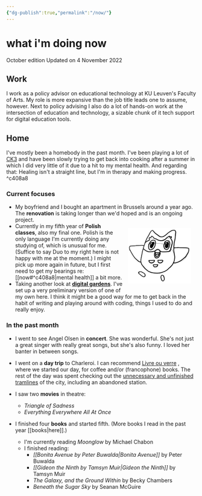 ```yaml
---
{"dg-publish":true,"permalink":"/now/"}
---
```


# what i'm doing now
October edition
Updated on 4 November 2022

## Work
I work as a policy advisor on educational technology at KU Leuven's Faculty of Arts. My role is more expansive than the job title leads one to assume, however. Next to policy advising I also do a lot of hands-on work at the intersection of education and technology, a sizable chunk of it  tech support for digital education tools.

## Home
I've mostly been a homebody in the past month. I've been playing a lot of [CK3](https://en.wikipedia.org/wiki/Crusader_Kings_III) and have been slowly trying to get back into cooking after a summer in which I did very little of it due to a hit to my mental health. And regarding that: Healing isn't a straight line, but I'm in therapy and making progress. ^c408a8

### Current focuses
- My boyfriend and I bought an apartment in Brussels around a year ago. The **renovation** is taking longer than we'd hoped and is an ongoing project.
- <img src="https://github.com/tijsboussier/tijs-s-notes/blob/main/src/site/img/duo_bw.jpg" alt="Duo, the Duolingo owl" width="35%" style="float: right; padding: 1em;"/>Currently in my fifth year of **Polish classes**, also my final one. Polish is the only language I'm currently doing any studying of, which is unusual for me. (Suffice to say Duo to my right here is not happy with me at the moment.) I might pick up more again in future, but I first need to get my bearings re:[[now#^c408a8\|mental health]] a bit more.
- Taking another look at [**digital gardens**](https://cagrimmett.com/notes/2020/11/08/what-are-digital-gardens/). I've set up a very preliminary version of one of my own here. I think it might be a good way for me to get back in the habit of writing and playing around with coding, things I used to do and really enjoy.

### In the past month
- I went to see Angel Olsen in **concert**. She was wonderful. She's not just a great singer with really great songs, but she's also funny. I loved her banter in between songs.

- I went on a **day trip** to Charleroi. I can recommend [Livre ou verre](https://livreouverre.be/) , where we started our day, for coffee and/or (francophone) books. The rest of the day was spent checking out the [unnecessary and unfinished tramlines](https://en.wikipedia.org/wiki/Charleroi_Metro) of the city, including an abandoned station.

- I saw two **movies** in theatre:
	- *Triangle of Sadness*
	- *Everything Everywhere All At Once*

- I finished four **books** and started fifth. (More books I read in the past year [[books\|here]].)
	- I'm currently reading *Moonglow* by Michael Chabon
	- I finished reading:
		- *[[Bonita Avenue by Peter Buwalda\|Bonita Avenue]]* by Peter Buwalda
		- *[[Gideon the Ninth by Tamsyn Muir\|Gideon the Ninth]]* by Tamsyn Muir
		- *The Galaxy, and the Ground Within* by Becky Chambers
		- *Beneath the Sugar Sky* by Seanan McGuire